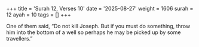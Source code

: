 +++
title = 'Surah 12, Verses 10'
date = '2025-08-27'
weight = 1606
surah = 12
ayah = 10
tags = []
+++

One of them said, “Do not kill Joseph. But if you must do something, throw him into the bottom of a well so perhaps he may be picked up by some travellers.”